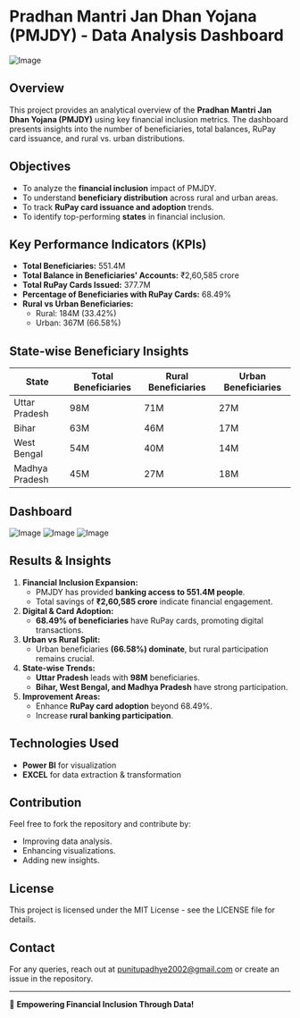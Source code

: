 # Pradhan Mantri Jan Dhan Yojana (PMJDY) - Data Analysis Dashboard

![Image](https://github.com/user-attachments/assets/78c6221b-b91a-4d89-94d1-92098f1a9f19)

## Overview
This project provides an analytical overview of the **Pradhan Mantri Jan Dhan Yojana (PMJDY)** using key financial inclusion metrics. The dashboard presents insights into the number of beneficiaries, total balances, RuPay card issuance, and rural vs. urban distributions.

## Objectives
- To analyze the **financial inclusion** impact of PMJDY.
- To understand **beneficiary distribution** across rural and urban areas.
- To track **RuPay card issuance and adoption** trends.
- To identify top-performing **states** in financial inclusion.

## Key Performance Indicators (KPIs)
- **Total Beneficiaries:** 551.4M
- **Total Balance in Beneficiaries' Accounts:** ₹2,60,585 crore
- **Total RuPay Cards Issued:** 377.7M
- **Percentage of Beneficiaries with RuPay Cards:** 68.49%
- **Rural vs Urban Beneficiaries:**
  - Rural: 184M (33.42%)
  - Urban: 367M (66.58%)

## State-wise Beneficiary Insights
| State          | Total Beneficiaries | Rural Beneficiaries | Urban Beneficiaries |
|---------------|-------------------|--------------------|-------------------|
| Uttar Pradesh | 98M               | 71M                | 27M               |
| Bihar         | 63M               | 46M                | 17M               |
| West Bengal   | 54M               | 40M                | 14M               |
| Madhya Pradesh | 45M              | 27M                | 18M               |

## Dashboard

![Image](https://github.com/user-attachments/assets/fdbf05aa-1b69-453c-aa04-ec1a047b5614)
![Image](https://github.com/user-attachments/assets/f1a25d77-2530-4eaf-9982-12544477b876)
![Image](https://github.com/user-attachments/assets/4e1fac26-793d-4e74-80bf-9b7e7e710c4d)


## Results & Insights
1. **Financial Inclusion Expansion:**
   - PMJDY has provided **banking access to 551.4M people**.
   - Total savings of **₹2,60,585 crore** indicate financial engagement.
2. **Digital & Card Adoption:**
   - **68.49% of beneficiaries** have RuPay cards, promoting digital transactions.
3. **Urban vs Rural Split:**
   - Urban beneficiaries **(66.58%) dominate**, but rural participation remains crucial.
4. **State-wise Trends:**
   - **Uttar Pradesh** leads with **98M** beneficiaries.
   - **Bihar, West Bengal, and Madhya Pradesh** have strong participation.
5. **Improvement Areas:**
   - Enhance **RuPay card adoption** beyond 68.49%.
   - Increase **rural banking participation**.
   
## Technologies Used
- **Power BI** for visualization
- **EXCEL** for data extraction & transformation


## Contribution
Feel free to fork the repository and contribute by:
- Improving data analysis.
- Enhancing visualizations.
- Adding new insights.

## License
This project is licensed under the MIT License - see the LICENSE file for details.

## Contact
For any queries, reach out at punitupadhye2002@gmail.com or create an issue in the repository.

---
🚀 **Empowering Financial Inclusion Through Data!**

